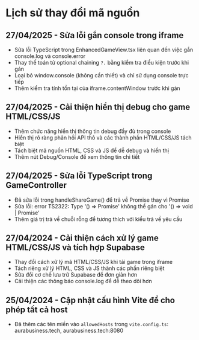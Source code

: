 
# Lịch sử thay đổi mã nguồn

## 27/04/2025 - Sửa lỗi gắn console trong iframe
- Sửa lỗi TypeScript trong EnhancedGameView.tsx liên quan đến việc gắn console.log và console.error
- Thay thế toán tử optional chaining `?.` bằng kiểm tra điều kiện trước khi gán
- Loại bỏ window.console (không cần thiết) và chỉ sử dụng console trực tiếp
- Thêm kiểm tra tính tồn tại của iframe.contentWindow trước khi gán

## 27/04/2025 - Cải thiện hiển thị debug cho game HTML/CSS/JS
- Thêm chức năng hiển thị thông tin debug đầy đủ trong console
- Hiển thị rõ ràng phản hồi API thô và các thành phần HTML/CSS/JS tách biệt
- Tách biệt mã nguồn HTML, CSS và JS để dễ debug và hiển thị
- Thêm nút Debug/Console để xem thông tin chi tiết

## 27/04/2025 - Sửa lỗi TypeScript trong GameController
- Đã sửa lỗi trong handleShareGame() để trả về Promise<string> thay vì Promise<void>
- Sửa lỗi: error TS2322: Type '() => Promise<void>' không thể gán cho '() => void | Promise<string>'
- Thêm giá trị trả về chuỗi rỗng để tương thích với kiểu trả về yêu cầu

## 27/04/2024 - Cải thiện cách xử lý game HTML/CSS/JS và tích hợp Supabase
- Thay đổi cách xử lý mã HTML/CSS/JS khi tải game trong iframe
- Tách riêng xử lý HTML, CSS và JS thành các phần riêng biệt
- Sửa đổi cơ chế lưu trữ Supabase để đơn giản hơn
- Cải thiện các thông báo console.log để dễ theo dõi hơn

## 25/04/2024 - Cập nhật cấu hình Vite để cho phép tất cả host
- Đã thêm các tên miền vào `allowedHosts` trong `vite.config.ts`: aurabusiness.tech, aurabusiness.tech:8080
